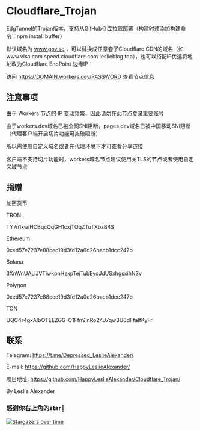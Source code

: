 # Cloudflare_Trojan

EdgTunnel的Trojan版本，支持从GitHub仓库拉取部署（构建时须添加构建命令：npm install buffer）

默认域名为 www.gov.se ，可以替换成任意套了Cloudflare CDN的域名（如www.visa.com speed.cloudflare.com leslieblog.top），也可以搭配IP优选将地址改为Cloudflare EndPoint 边缘IP

访问 https://DOMAIN.workers.dev/PASSWORD 查看节点信息

## 注意事项

由于 Workers 节点的 IP 变动频繁，因此请勿在此节点登录重要账号

由于workers.dev域名已被全网SNI阻断，pages.dev域名已被中国移动SNI阻断（代理客户端开启切片功能可突破阻断）

所以需使用自定义域名或者在代理环境下才可查看分享链接

客户端不支持切片功能时，workers域名节点建议使用关TLS的节点或者使用自定义域节点

## 捐赠

加密货币

TRON

TY7n1xwiHCBqcQqGH1cxjTQqZTuTXbzB4S

Ethereum

0xed57e7237e88cec19d3fd12a0d26bacb1dcc247b

Solana

3XnWnUALiJVTiwkpnHzxpTejTubEyoJdUSxhgsxihN3v

Polygon

0xed57e7237e88cec19d3fd12a0d26bacb1dcc247b

TON

UQC4r4gxAIbOTEEZGG-C1Ffn9inRo24J7qw3U0dFfaIfKyFr

## 联系
Telegram: https://t.me/Depressed_LeslieAlexander/

E-mail: https://github.com/HappyLeslieAlexander/

项目地址: https://github.com/HappyLeslieAlexander/Cloudflare_Trojan/

By Leslie Alexander

### 感谢你右上角的star🌟
[![Stargazers over time](https://starchart.cc/HappyLeslieAlexander/Cloudflare_Trojan.svg)](https://starchart.cc/HappyLeslieAlexander/Cloudflare_Trojan)
